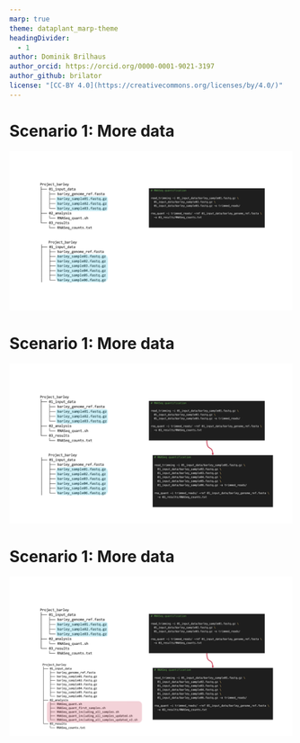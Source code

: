```yaml
---
marp: true
theme: dataplant_marp-theme
headingDivider: 
  - 1
author: Dominik Brilhaus
author_orcid: https://orcid.org/0000-0001-9021-3197
author_github: brilator
license: "[CC-BY 4.0](https://creativecommons.org/licenses/by/4.0/)"
---
```


# Scenario 1: More data

![w:900](../images/git_RNASeq_Example_img8.png)

# Scenario 1: More data

![w:900](../images/git_RNASeq_Example_img9.png)

# Scenario 1: More data

![w:900](../images/git_RNASeq_Example_img10.png)

